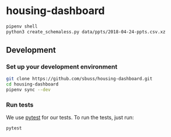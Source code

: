 # housing-dashboard

```sh
pipenv shell
python3 create_schemaless.py data/ppts/2018-04-24-ppts.csv.xz
```

## Development

### Set up your development environment

```sh
git clone https://github.com/sbuss/housing-dashboard.git
cd housing-dashboard
pipenv sync --dev
```

### Run tests

We use [pytest](https://docs.pytest.org/) for our tests. To run the tests, just
run:

```sh
pytest
```
